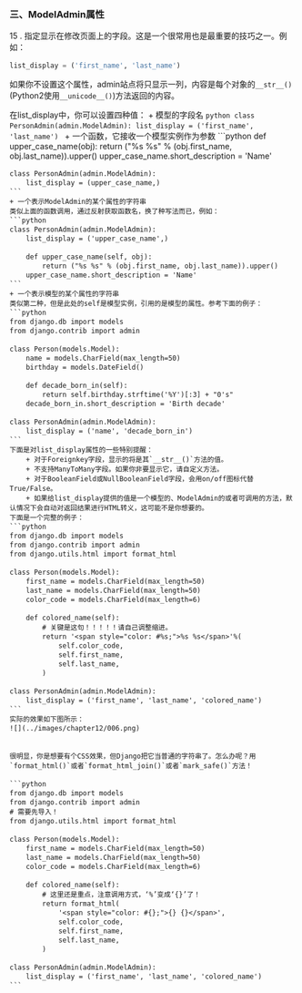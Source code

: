 ### 三、ModelAdmin属性

15 . 指定显示在修改页面上的字段。这是一个很常用也是最重要的技巧之一。例如：
```python
list_display = ('first_name', 'last_name')
```
如果你不设置这个属性，admin站点将只显示一列，内容是每个对象的`__str__()`(Python2使用`__unicode__()`)方法返回的内容。

在list_display中，你可以设置四种值：
    + 模型的字段名
    ```python
    class PersonAdmin(admin.ModelAdmin):
    list_display = ('first_name', 'last_name')
    ```
    + 一个函数，它接收一个模型实例作为参数
    ```python
    def upper_case_name(obj):
        return ("%s %s" % (obj.first_name, obj.last_name)).upper()
    upper_case_name.short_description = 'Name'

    class PersonAdmin(admin.ModelAdmin):
        list_display = (upper_case_name,)
    ```
    + 一个表示ModelAdmin的某个属性的字符串
    类似上面的函数调用，通过反射获取函数名，换了种写法而已，例如：
    ```python
    class PersonAdmin(admin.ModelAdmin):
        list_display = ('upper_case_name',)

        def upper_case_name(self, obj):
            return ("%s %s" % (obj.first_name, obj.last_name)).upper()
        upper_case_name.short_description = 'Name'
    ```
    + 一个表示模型的某个属性的字符串
    类似第二种，但是此处的self是模型实例，引用的是模型的属性。参考下面的例子：
    ```python
    from django.db import models
    from django.contrib import admin
    
    class Person(models.Model):
        name = models.CharField(max_length=50)
        birthday = models.DateField()
    
        def decade_born_in(self):
            return self.birthday.strftime('%Y')[:3] + "0's"
        decade_born_in.short_description = 'Birth decade'
    
    class PersonAdmin(admin.ModelAdmin):
        list_display = ('name', 'decade_born_in')
    ```
    下面是对list_display属性的一些特别提醒：
        + 对于Foreignkey字段，显示的将是其`__str__()`方法的值。
        + 不支持ManyToMany字段。如果你非要显示它，请自定义方法。
        + 对于BooleanField或NullBooleanField字段，会用on/off图标代替True/False。
        + 如果给list_display提供的值是一个模型的、ModelAdmin的或者可调用的方法，默认情况下会自动对返回结果进行HTML转义，这可能不是你想要的。
    下面是一个完整的例子：
    ```python
    from django.db import models
    from django.contrib import admin
    from django.utils.html import format_html
    
    class Person(models.Model):
        first_name = models.CharField(max_length=50)
        last_name = models.CharField(max_length=50)
        color_code = models.CharField(max_length=6)
    
        def colored_name(self):
            # 关键是这句！！！！！请自己调整缩进。
            return '<span style="color: #%s;">%s %s</span>'%(
                self.color_code,
                self.first_name,
                self.last_name,
            )
    
    class PersonAdmin(admin.ModelAdmin):
        list_display = ('first_name', 'last_name', 'colored_name')
    ```
    实际的效果如下图所示：
    ![](../images/chapter12/006.png)
    
    
    很明显，你是想要有个CSS效果，但Django把它当普通的字符串了。怎么办呢？用`format_html()`或者`format_html_join()`或者`mark_safe()`方法！
    
    ```python
    from django.db import models
    from django.contrib import admin
    # 需要先导入！
    from django.utils.html import format_html
    
    class Person(models.Model):
        first_name = models.CharField(max_length=50)
        last_name = models.CharField(max_length=50)
        color_code = models.CharField(max_length=6)
    
        def colored_name(self):
            # 这里还是重点，注意调用方式，‘%’变成‘{}’了！
            return format_html(
                '<span style="color: #{};">{} {}</span>',
                self.color_code,
                self.first_name,
                self.last_name,
            )
    
    class PersonAdmin(admin.ModelAdmin):
        list_display = ('first_name', 'last_name', 'colored_name')
    ```
    